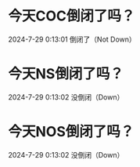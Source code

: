 # 今天COC倒闭了吗？

2024-7-29 0:13:01 倒闭了（Not Down）

# 今天NS倒闭了吗？

2024-7-29 0:13:02 没倒闭（Down）

# 今天NOS倒闭了吗？

2024-7-29 0:13:02 没倒闭（Down）

